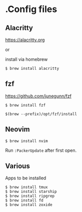 # .Config files

## Alacritty
<https://alacritty.org>

or

install via homebrew

```
$ brew install alacritty
```

## fzf
<https://github.com/junegunn/fzf>

```
$ brew install fzf

$(brew --prefix)/opt/fzf/install
```

## Neovim
```
$ brew install nvim
```

Run `:PackerUpdate` after first open.


## Various

Apps to be installed
```
$ brew install tmux
$ brew install starship
$ brew install ripgrep
$ brew install fd
$ brew install zoxide
```
